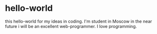 # hello-world
this hello-world for my ideas in coding.
I'm student in Moscow in the near future i will be an excellent web-programmer. I love programming. 
